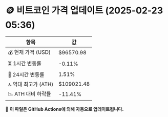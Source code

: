 # 🪙 비트코인 가격 업데이트 (2025-02-23 05:36)

| 항목                | 값 |
|--------------------|----------------|
| 💰 현재 가격 (USD) | $96570.98 |
| ⏳ 1시간 변동률    | -0.11% |
| 📆 24시간 변동률   | 1.51% |
| 🔝 역대 최고가 (ATH) | $109021.48 |
| 📉 ATH 대비 하락률 | -11.41% |

🔄 **이 파일은 GitHub Actions에 의해 자동으로 업데이트됩니다.**
